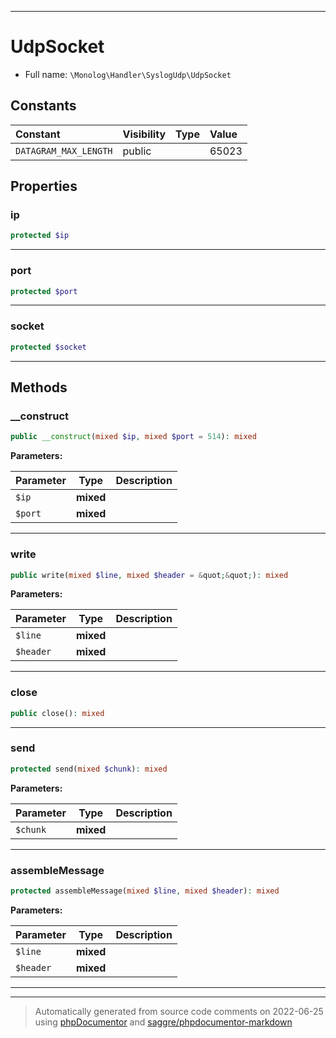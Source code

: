 ***

# UdpSocket





* Full name: `\Monolog\Handler\SyslogUdp\UdpSocket`


## Constants

| Constant | Visibility | Type | Value |
|:---------|:-----------|:-----|:------|
|`DATAGRAM_MAX_LENGTH`|public| |65023|

## Properties


### ip



```php
protected $ip
```






***

### port



```php
protected $port
```






***

### socket



```php
protected $socket
```






***

## Methods


### __construct



```php
public __construct(mixed $ip, mixed $port = 514): mixed
```








**Parameters:**

| Parameter | Type | Description |
|-----------|------|-------------|
| `$ip` | **mixed** |  |
| `$port` | **mixed** |  |




***

### write



```php
public write(mixed $line, mixed $header = &quot;&quot;): mixed
```








**Parameters:**

| Parameter | Type | Description |
|-----------|------|-------------|
| `$line` | **mixed** |  |
| `$header` | **mixed** |  |




***

### close



```php
public close(): mixed
```











***

### send



```php
protected send(mixed $chunk): mixed
```








**Parameters:**

| Parameter | Type | Description |
|-----------|------|-------------|
| `$chunk` | **mixed** |  |




***

### assembleMessage



```php
protected assembleMessage(mixed $line, mixed $header): mixed
```








**Parameters:**

| Parameter | Type | Description |
|-----------|------|-------------|
| `$line` | **mixed** |  |
| `$header` | **mixed** |  |




***


***
> Automatically generated from source code comments on 2022-06-25 using [phpDocumentor](http://www.phpdoc.org/) and [saggre/phpdocumentor-markdown](https://github.com/Saggre/phpDocumentor-markdown)

